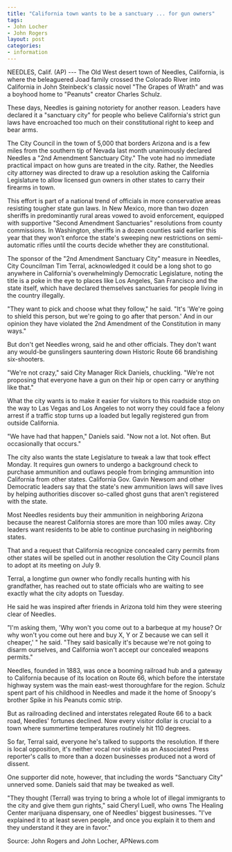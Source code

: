 ```yaml
---
title: "California town wants to be a sanctuary ... for gun owners"
tags:
- John Locher
- John Rogers
layout: post
categories:
- information
---
```


NEEDLES, Calif. (AP) --- The Old West desert town of Needles, California, is where the beleaguered Joad family crossed the Colorado River into California in John Steinbeck's classic novel "The Grapes of Wrath" and was a boyhood home to "Peanuts" creator Charles Schulz.

These days, Needles is gaining notoriety for another reason. Leaders have declared it a "sanctuary city" for people who believe California's strict gun laws have encroached too much on their constitutional right to keep and bear arms.

The City Council in the town of 5,000 that borders Arizona and is a few miles from the southern tip of Nevada last month unanimously declared Needles a "2nd Amendment Sanctuary City." The vote had no immediate practical impact on how guns are treated in the city. Rather, the Needles city attorney was directed to draw up a resolution asking the California Legislature to allow licensed gun owners in other states to carry their firearms in town.

This effort is part of a national trend of officials in more conservative areas resisting tougher state gun laws. In New Mexico, more than two dozen sheriffs in predominantly rural areas vowed to avoid enforcement, equipped with supportive "Second Amendment Sanctuaries" resolutions from county commissions. In Washington, sheriffs in a dozen counties said earlier this year that they won't enforce the state's sweeping new restrictions on semi-automatic rifles until the courts decide whether they are constitutional.

The sponsor of the "2nd Amendment Sanctuary City" measure in Needles, City Councilman Tim Terral, acknowledged it could be a long shot to go anywhere in California's overwhelmingly Democratic Legislature, noting the title is a poke in the eye to places like Los Angeles, San Francisco and the state itself, which have declared themselves sanctuaries for people living in the country illegally.

"They want to pick and choose what they follow," he said. "It's 'We're going to shield this person, but we're going to go after that person.' And in our opinion they have violated the 2nd Amendment of the Constitution in many ways."

But don't get Needles wrong, said he and other officials. They don't want any would-be gunslingers sauntering down Historic Route 66 brandishing six-shooters.

"We're not crazy," said City Manager Rick Daniels, chuckling. "We're not proposing that everyone have a gun on their hip or open carry or anything like that."

What the city wants is to make it easier for visitors to this roadside stop on the way to Las Vegas and Los Angeles to not worry they could face a felony arrest if a traffic stop turns up a loaded but legally registered gun from outside California.

"We have had that happen," Daniels said. "Now not a lot. Not often. But occasionally that occurs."

The city also wants the state Legislature to tweak a law that took effect Monday. It requires gun owners to undergo a background check to purchase ammunition and outlaws people from bringing ammunition into California from other states. California Gov. Gavin Newsom and other Democratic leaders say that the state's new ammunition laws will save lives by helping authorities discover so-called ghost guns that aren't registered with the state.

Most Needles residents buy their ammunition in neighboring Arizona because the nearest California stores are more than 100 miles away. City leaders want residents to be able to continue purchasing in neighboring states.

That and a request that California recognize concealed carry permits from other states will be spelled out in another resolution the City Council plans to adopt at its meeting on July 9.

Terral, a longtime gun owner who fondly recalls hunting with his grandfather, has reached out to state officials who are waiting to see exactly what the city adopts on Tuesday.

He said he was inspired after friends in Arizona told him they were steering clear of Needles.

"I'm asking them, 'Why won't you come out to a barbeque at my house? Or why won't you come out here and buy X, Y or Z because we can sell it cheaper,' " he said. "They said basically it's because we're not going to disarm ourselves, and California won't accept our concealed weapons permits."

Needles, founded in 1883, was once a booming railroad hub and a gateway to California because of its location on Route 66, which before the interstate highway system was the main east-west thoroughfare for the region. Schulz spent part of his childhood in Needles and made it the home of Snoopy's brother Spike in his Peanuts comic strip.

But as railroading declined and interstates relegated Route 66 to a back road, Needles' fortunes declined. Now every visitor dollar is crucial to a town where summertime temperatures routinely hit 110 degrees.

So far, Terral said, everyone he's talked to supports the resolution. If there is local opposition, it's neither vocal nor visible as an Associated Press reporter's calls to more than a dozen businesses produced not a word of dissent.

One supporter did note, however, that including the words "Sanctuary City" unnerved some. Daniels said that may be tweaked as well.

"They thought (Terral) was trying to bring a whole lot of illegal immigrants to the city and give them gun rights," said Cheryl Luell, who owns The Healing Center marijuana dispensary, one of Needles' biggest businesses. "I've explained it to at least seven people, and once you explain it to them and they understand it they are in favor."

Source: John Rogers and John Locher, APNews.com
